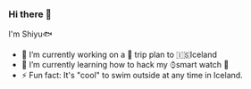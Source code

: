 ### Hi there 👋

<!--
**shiyuw09/shiyuw09** is a ✨ _special_ ✨ repository because its `README.md` (this file) appears on your GitHub profile.

Here are some ideas to get you started:

- 🔭 I’m currently working on ...
- 🌱 I’m currently learning ...
- 👯 I’m looking to collaborate on ...
- 🤔 I’m looking for help with ...
- 💬 Ask me about ...
- 📫 How to reach me: ...
- 😄 Pronouns: ...
- ⚡ Fun fact: ...
-->

I'm Shiyu🐟
- 🔭 I’m currently working on a 🚗 trip plan to 🇮🇸Iceland
- 🌱 I’m currently learning how to hack my ⌚︎smart watch 👀
- ⚡ Fun fact:  It's "cool" to swim outside at any time in Iceland.
